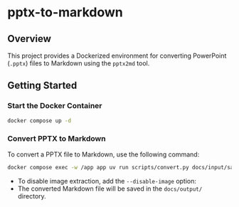 # pptx-to-markdown

## Overview

This project provides a Dockerized environment for converting PowerPoint (`.pptx`) files to Markdown using the `pptx2md` tool.

## Getting Started

### Start the Docker Container

```bash
docker compose up -d
```

### Convert PPTX to Markdown

To convert a PPTX file to Markdown, use the following command:

```bash
docker compose exec -w /app app uv run scripts/convert.py docs/input/sample.pptx 
```

- To disable image extraction, add the `--disable-image` option:
- The converted Markdown file will be saved in the `docs/output/` directory.
